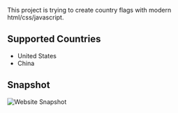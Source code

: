 This project is trying to create country flags with modern html/css/javascript.

## Supported Countries
- United States
- China

## Snapshot
![Website Snapshot](https://tao-guo.github.io/country-flags/snapshot.png)
